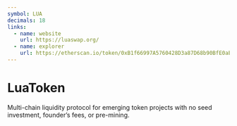 ```yaml
---
symbol: LUA
decimals: 18
links:
  - name: website
    url: https://luaswap.org/
  - name: explorer
    url: https://etherscan.io/token/0xB1f66997A5760428D3a87D68b90BfE0aE64121cC
---
```


# LuaToken

Multi-chain liquidity protocol for emerging token projects with no seed investment, founder’s fees, or pre-mining.
